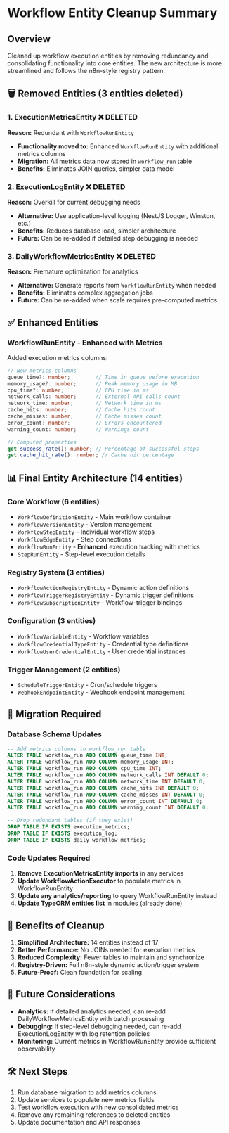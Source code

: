 # Workflow Entity Cleanup Summary

## Overview

Cleaned up workflow execution entities by removing redundancy and consolidating functionality into core entities. The new architecture is more streamlined and follows the n8n-style registry pattern.

## 🗑️ Removed Entities (3 entities deleted)

### 1. **ExecutionMetricsEntity** ❌ DELETED

**Reason:** Redundant with `WorkflowRunEntity`

- **Functionality moved to:** Enhanced `WorkflowRunEntity` with additional metrics columns
- **Migration:** All metrics data now stored in `workflow_run` table
- **Benefits:** Eliminates JOIN queries, simpler data model

### 2. **ExecutionLogEntity** ❌ DELETED

**Reason:** Overkill for current debugging needs

- **Alternative:** Use application-level logging (NestJS Logger, Winston, etc.)
- **Benefits:** Reduces database load, simpler architecture
- **Future:** Can be re-added if detailed step debugging is needed

### 3. **DailyWorkflowMetricsEntity** ❌ DELETED

**Reason:** Premature optimization for analytics

- **Alternative:** Generate reports from `WorkflowRunEntity` when needed
- **Benefits:** Eliminates complex aggregation jobs
- **Future:** Can be re-added when scale requires pre-computed metrics

## ✅ Enhanced Entities

### **WorkflowRunEntity** - Enhanced with Metrics

Added execution metrics columns:

```typescript
// New metrics columns
queue_time?: number;        // Time in queue before execution
memory_usage?: number;      // Peak memory usage in MB
cpu_time?: number;          // CPU time in ms
network_calls: number;      // External API calls count
network_time: number;       // Network time in ms
cache_hits: number;         // Cache hits count
cache_misses: number;       // Cache misses count
error_count: number;        // Errors encountered
warning_count: number;      // Warnings count

// Computed properties
get success_rate(): number; // Percentage of successful steps
get cache_hit_rate(): number; // Cache hit percentage
```

## 📊 Final Entity Architecture (14 entities)

### **Core Workflow (6 entities)**

- `WorkflowDefinitionEntity` - Main workflow container
- `WorkflowVersionEntity` - Version management
- `WorkflowStepEntity` - Individual workflow steps
- `WorkflowEdgeEntity` - Step connections
- `WorkflowRunEntity` - **Enhanced** execution tracking with metrics
- `StepRunEntity` - Step-level execution details

### **Registry System (3 entities)**

- `WorkflowActionRegistryEntity` - Dynamic action definitions
- `WorkflowTriggerRegistryEntity` - Dynamic trigger definitions
- `WorkflowSubscriptionEntity` - Workflow-trigger bindings

### **Configuration (3 entities)**

- `WorkflowVariableEntity` - Workflow variables
- `WorkflowCredentialTypeEntity` - Credential type definitions
- `WorkflowUserCredentialEntity` - User credential instances

### **Trigger Management (2 entities)**

- `ScheduleTriggerEntity` - Cron/schedule triggers
- `WebhookEndpointEntity` - Webhook endpoint management

## 🔄 Migration Required

### Database Schema Updates

```sql
-- Add metrics columns to workflow_run table
ALTER TABLE workflow_run ADD COLUMN queue_time INT;
ALTER TABLE workflow_run ADD COLUMN memory_usage INT;
ALTER TABLE workflow_run ADD COLUMN cpu_time INT;
ALTER TABLE workflow_run ADD COLUMN network_calls INT DEFAULT 0;
ALTER TABLE workflow_run ADD COLUMN network_time INT DEFAULT 0;
ALTER TABLE workflow_run ADD COLUMN cache_hits INT DEFAULT 0;
ALTER TABLE workflow_run ADD COLUMN cache_misses INT DEFAULT 0;
ALTER TABLE workflow_run ADD COLUMN error_count INT DEFAULT 0;
ALTER TABLE workflow_run ADD COLUMN warning_count INT DEFAULT 0;

-- Drop redundant tables (if they exist)
DROP TABLE IF EXISTS execution_metrics;
DROP TABLE IF EXISTS execution_log;
DROP TABLE IF EXISTS daily_workflow_metrics;
```

### Code Updates Required

1. **Remove ExecutionMetricsEntity imports** in any services
2. **Update WorkflowActionExecutor** to populate metrics in WorkflowRunEntity
3. **Update any analytics/reporting** to query WorkflowRunEntity instead
4. **Update TypeORM entities list** in modules (already done)

## 🎯 Benefits of Cleanup

1. **Simplified Architecture:** 14 entities instead of 17
2. **Better Performance:** No JOINs needed for execution metrics
3. **Reduced Complexity:** Fewer tables to maintain and synchronize
4. **Registry-Driven:** Full n8n-style dynamic action/trigger system
5. **Future-Proof:** Clean foundation for scaling

## 🔮 Future Considerations

- **Analytics:** If detailed analytics needed, can re-add DailyWorkflowMetricsEntity with batch processing
- **Debugging:** If step-level debugging needed, can re-add ExecutionLogEntity with log retention policies
- **Monitoring:** Current metrics in WorkflowRunEntity provide sufficient observability

## 🛠️ Next Steps

1. Run database migration to add metrics columns
2. Update services to populate new metrics fields
3. Test workflow execution with new consolidated metrics
4. Remove any remaining references to deleted entities
5. Update documentation and API responses
